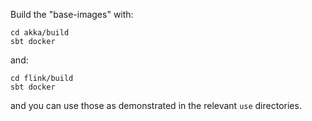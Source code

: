 Build the "base-images" with:

```
cd akka/build
sbt docker
```

and:

```
cd flink/build
sbt docker
```

and you can use those as demonstrated in the relevant `use` directories.
